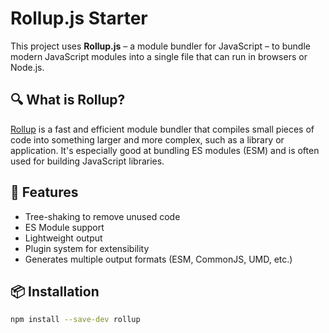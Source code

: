 # Rollup.js Starter

This project uses **Rollup.js** – a module bundler for JavaScript – to bundle modern JavaScript modules into a single file that can run in browsers or Node.js.

## 🔍 What is Rollup?

[Rollup](https://rollupjs.org/) is a fast and efficient module bundler that compiles small pieces of code into something larger and more complex, such as a library or application. It's especially good at bundling ES modules (ESM) and is often used for building JavaScript libraries.

## 🚀 Features

- Tree-shaking to remove unused code
- ES Module support
- Lightweight output
- Plugin system for extensibility
- Generates multiple output formats (ESM, CommonJS, UMD, etc.)

## 📦 Installation

```bash
npm install --save-dev rollup

